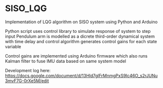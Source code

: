 # SISO_LQG
Implementation of LQG algorithm on SISO system using Python and Arduino

Python script uses control library to simulate response of system to step input
Pendulum arm is modelled as a dicrete third-order dynamical system with time delay and control algorithm generates control gains for each state variable

Control gains are implemented using Arduino firmware which also runs Kalman filter to fuse IMU data based on same system model

Development log here: https://docs.google.com/document/d/13Hld7glFrMnmgPxS9Ic46O_s2rJUNu3mvF7G-0rXe5M/edit
